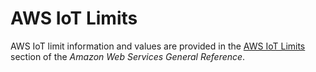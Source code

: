 # AWS IoT Limits<a name="limits-iot"></a>

AWS IoT limit information and values are provided in the [AWS IoT Limits](https://docs.aws.amazon.com/general/latest/gr/aws_service_limits.html#limits_iot) section of the *Amazon Web Services General Reference*\.